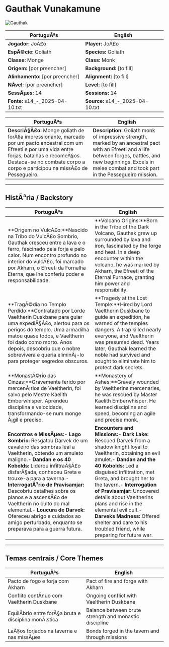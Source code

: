 ﻿# Gauthak Vunakamune

![Gauthak](gauthak.png)

|PortuguÃªs|English|
|---|---|
|**Jogador:** JoÃ£o|**Player:** JoÃ£o|
|**EspÃ©cie:** Goliath|**Species:** Goliath|
|**Classe:** Monge|**Class:** Monk|
|**Origem:** [por preencher]|**Background:** [to fill]|
|**Alinhamento:** [por preencher]|**Alignment:** [to fill]|
|**NÃ­vel:** [por preencher]|**Level:** [to fill]|
|**SessÃµes:** 14|**Sessions:** 14|
|**Fonte:** s14_-_2025-04-10.txt|**Source:** s14_-_2025-04-10.txt|

|PortuguÃªs|English|
|---|---|
|**DescriÃ§Ã£o:** Monge goliath de forÃ§a impressionante, marcado por um pacto ancestral com um Efreeti e por uma vida entre forjas, batalhas e recomeÃ§os. Destaca-se no combate corpo a corpo e participou na missÃ£o de Pessegueiro.|**Description:** Goliath monk of impressive strength, marked by an ancestral pact with an Efreeti and a life between forges, battles, and new beginnings. Excels in melee combat and took part in the Pessegueiro mission.|

---

## HistÃ³ria / Backstory

|PortuguÃªs|English|
|---|---|
|**Origem no VulcÃ£o:**Nascido na Tribo do VulcÃ£o Sombrio, Gauthak cresceu entre a lava e o ferro, fascinado pela forja e pelo calor. Num encontro profundo no interior do vulcÃ£o, foi marcado por Akharn, o Efreeti da Fornalha Eterna, que lhe conferiu poder e responsabilidade.|**Volcano Origins:**Born in the Tribe of the Dark Volcano, Gauthak grew up surrounded by lava and iron, fascinated by the forge and heat. In a deep encounter within the volcano, he was marked by Akharn, the Efreeti of the Eternal Furnace, granting him power and responsibility.|
|**TragÃ©dia no Templo Perdido:**Contratado por Lorde Vaeltherin Duskbane para guiar uma expediÃ§Ã£o, alertou para os perigos do templo. Uma armadilha matou quase todos, e Vaeltherin foi dado como morto. Anos depois, descobriu que o nobre sobrevivera e queria eliminÃ¡-lo para proteger segredos obscuros.|**Tragedy at the Lost Temple:**Hired by Lord Vaeltherin Duskbane to guide an expedition, he warned of the temples dangers. A trap killed nearly everyone, and Vaeltherin was presumed dead. Years later, Gauthak learned the noble had survived and sought to eliminate him to protect dark secrets.|
|**MonastÃ©rio das Cinzas:**Gravemente ferido por mercenÃ¡rios de Vaeltherin, foi salvo pelo Mestre Kaelith Emberwhisper. Aprendeu disciplina e velocidade, transformando-se num monge Ã¡gil e preciso.|**Monastery of Ashes:**Gravely wounded by Vaeltherins mercenaries, he was rescued by Master Kaelith Emberwhisper. He learned discipline and speed, becoming an agile and precise monk.|
|**Encontros e MissÃµes:**- **Lago Sombrio:** Resgatou Darvek de um cavaleiro das sombras leal a Vaeltherin, obtendo um amuleto maligno.- **Dandan e os 40 Kobolds:** Liderou infiltraÃ§Ã£o disfarÃ§ada, conheceu Greta e trouxe-a para a taverna.- **InterrogatÃ³rio de Pravisamjar:** Descobriu detalhes sobre os planos e a ascensÃ£o de Vaeltherin no culto do mal elemental.- **Loucura de Darvek:** Ofereceu abrigo e cuidados ao amigo perturbado, enquanto se preparava para a guerra futura.|**Encounters and Missions:**- **Dark Lake:** Rescued Darvek from a shadow knight loyal to Vaeltherin, obtaining an evil amulet.- **Dandan and the 40 Kobolds:** Led a disguised infiltration, met Greta, and brought her to the tavern.- **Interrogation of Pravisamjar:** Uncovered details about Vaeltherins plans and rise in the elemental evil cult.- **Darveks Madness:** Offered shelter and care to his troubled friend, while preparing for future war.|

---

## Temas centrais / Core Themes

|PortuguÃªs|English|
|---|---|
|Pacto de fogo e forja com Akharn|Pact of fire and forge with Akharn|
|Conflito contÃ­nuo com Vaeltherin Duskbane|Ongoing conflict with Vaeltherin Duskbane|
|EquilÃ­brio entre forÃ§a bruta e disciplina monÃ¡stica|Balance between brute strength and monastic discipline|
|LaÃ§os forjados na taverna e nas missÃµes|Bonds forged in the tavern and through missions|






